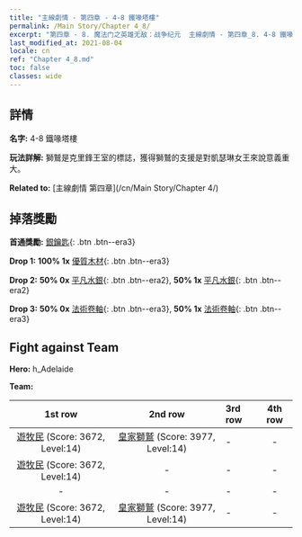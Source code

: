 ```yaml
---
title: "主線劇情 - 第四章 - 4-8 鐵喙塔樓"
permalink: /Main Story/Chapter 4_8/
excerpt: "第四章 - 8. 魔法门之英雄无敌：战争纪元  主線劇情 - 第四章_8. 4-8 鐵喙塔樓"
last_modified_at: 2021-08-04
locale: cn
ref: "Chapter 4_8.md"
toc: false
classes: wide
---
```


## 詳情

 **名字:** 4-8 鐵喙塔樓

 **玩法詳解:** 獅鷲是克里鋒王室的標誌，獲得獅鷲的支援是對凱瑟琳女王來說意義重大。

 **Related to:** [主線劇情 第四章](/cn/Main Story/Chapter 4/)

## 掉落獎勵

 **首通獎勵:** [銀鑰匙](/cn/Items/con_693/){: .btn .btn--era3}

 **Drop 1:** **100% 1x** [優質木材](/cn/Items/mat_13/){: .btn .btn--era3}

 **Drop 2:** **50% 0x** [平凡水銀](/cn/Items/mat_8/){: .btn .btn--era2}, **50% 1x** [平凡水銀](/cn/Items/mat_8/){: .btn .btn--era2}

 **Drop 3:** **50% 0x** [法術卷軸](/cn/Items/con_694/){: .btn .btn--era3}, **50% 1x** [法術卷軸](/cn/Items/con_694/){: .btn .btn--era3}


## Fight against Team
 **Hero:** h_Adelaide

 **Team:**


  | 1st row | 2nd row | 3rd row | 4th row |
  |:----:|:----:|:----|:----:|
  | [遊牧民](/cn/units/Nomad/) (Score: 3672, Level:14)  | [皇家獅鷲](/cn/units/Griffin/) (Score: 3977, Level:14)  | - | - |
  | [遊牧民](/cn/units/Nomad/) (Score: 3672, Level:14)  | - | - | - |
  | - | - | - | - |
  | [遊牧民](/cn/units/Nomad/) (Score: 3672, Level:14)  | [皇家獅鷲](/cn/units/Griffin/) (Score: 3977, Level:14)  | - | - |


